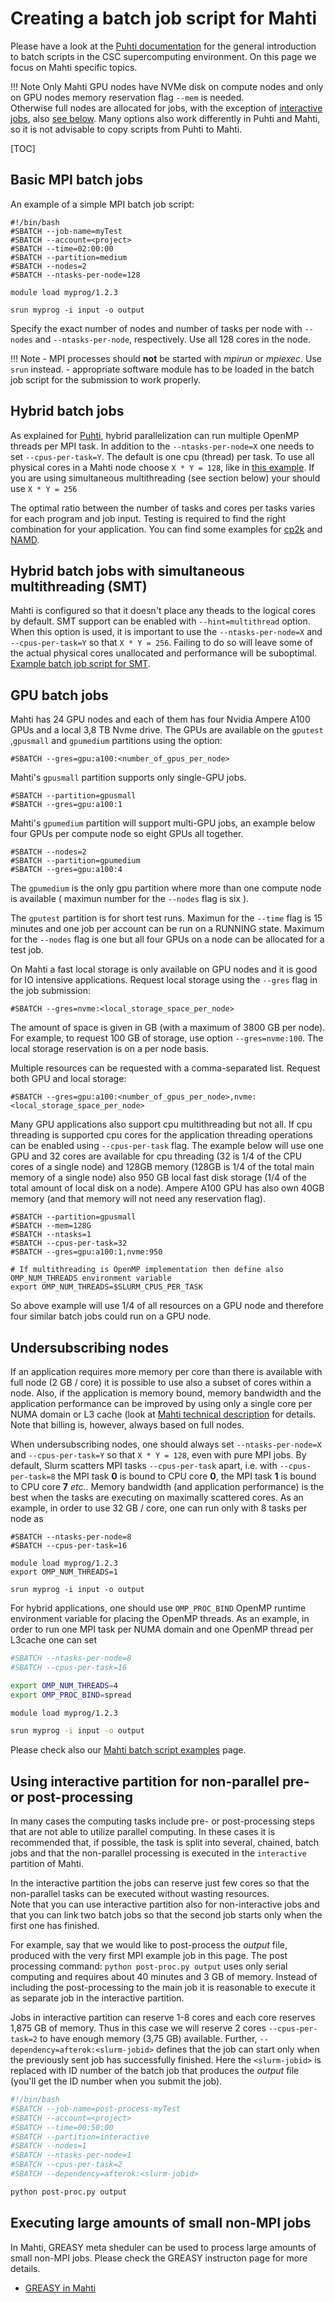 # Creating a batch job script for Mahti

Please have a look at the [Puhti documentation](creating-job-scripts-puhti.md)
for the general introduction to batch scripts in the CSC supercomputing
environment. On this page we focus on Mahti specific topics.

!!! Note
    Only Mahti GPU nodes have NVMe disk on compute nodes and only on GPU nodes memory reservation flag `--mem` is needed.  
    Otherwise full nodes are allocated for jobs,
    with the exception of [interactive jobs](../interactive-usage/#sinteractive-in-mahti), also
    [see below](#using-interactive-partition-for-non-parallel-pre-or-post-processing). Many options also work
    differently in Puhti and Mahti, so it is not advisable to copy scripts from Puhti
    to Mahti.

[TOC]


## Basic MPI batch jobs

An example of a simple MPI batch job script:
```
#!/bin/bash
#SBATCH --job-name=myTest
#SBATCH --account=<project>
#SBATCH --time=02:00:00
#SBATCH --partition=medium
#SBATCH --nodes=2
#SBATCH --ntasks-per-node=128

module load myprog/1.2.3

srun myprog -i input -o output
```

Specify the exact number of nodes and number of tasks per node  with
`--nodes` and `--ntasks-per-node`, respectively. Use all 128 cores in
the node.

!!! Note
    - MPI processes should **not** be started with _mpirun_ or _mpiexec_. Use `srun` instead.
    - appropriate software module has to be loaded in the batch job script for the submission to
      work properly.

## Hybrid batch jobs

As explained for [Puhti](../creating-job-scripts-puhti/#hybrid-batch-jobs), hybrid
parallelization can run multiple OpenMP threads per MPI task. In addition to the
`--ntasks-per-node=X` one needs to set `--cpus-per-task=Y`. The default is one cpu
(thread) per task. To use all physical cores in a Mahti node choose `X * Y = 128`,
like in [this example](../example-job-scripts-mahti#mpi-openmp).
If you are using simultaneous multithreading (see section below) your should use `X * Y = 256`

The optimal ratio between the number of tasks and cores per tasks varies for each
program and job input. Testing is required to find the right combination for your
application. You can find some examples for
[cp2k](../../../apps/cp2k/#performance-notes) and
[NAMD](../../../apps/namd/#performance-considerations).

## Hybrid batch jobs with simultaneous multithreading (SMT)

Mahti is configured so that it doesn't place any theads to the logical cores
by default. SMT support can be enabled with `--hint=multithread` option.
When this option is used, it is important to use the `--ntasks-per-node=X` and
`--cpus-per-task=Y` so that `X * Y = 256`. Failing to do so will leave some of the
actual physical cores unallocated and performance will be suboptimal.
[Example batch job script for SMT](../example-job-scripts-mahti#mpi-openmp-with-simultaneous-multithreading).

## GPU batch jobs

Mahti has 24 GPU nodes and each of them has four Nvidia Ampere A100 GPUs and a local 3,8 TB Nvme drive. 
The GPUs are available on the `gputest` ,`gpusmall` and `gpumedium` partitions using the option:
```
#SBATCH --gres=gpu:a100:<number_of_gpus_per_node>
```
Mahti's `gpusmall` partition supports only single-GPU jobs.
```
#SBATCH --partition=gpusmall
#SBATCH --gres=gpu:a100:1
```
Mahti's `gpumedium` partition will support multi-GPU jobs, an example below four GPUs per compute node so eight GPUs all together. 
```
#SBATCH --nodes=2
#SBATCH --partition=gpumedium
#SBATCH --gres=gpu:a100:4
```
The `gpumedium` is the only gpu partition where more than one compute node is available ( maximun number for the `--nodes` flag is six ).

The `gputest` partition is for short test runs. Maximun for the `--time` flag is 15 minutes and one job per account can be run on a RUNNING state.
Maximum for the  `--nodes` flag is one but all four GPUs on a node can be allocated for a test job.

On Mahti a fast local storage is only available on GPU nodes and it is good for IO intensive applications.
Request local storage using the `--gres` flag in the job submission:
```
#SBATCH --gres=nvme:<local_storage_space_per_node>
```
The amount of space is given in GB (with a maximum of 3800 GB per node). For example, to request 100 GB of storage, use option `--gres=nvme:100`. The local storage reservation is on a per node basis.

Multiple resources can be requested with a comma-separated list.
Request both GPU and local storage:
```
#SBATCH --gres=gpu:a100:<number_of_gpus_per_node>,nvme:<local_storage_space_per_node>
```
Many GPU applications also support cpu multithreading but not all. If cpu threading is supported cpu cores for the application threading operations can be enabled using `--cpus-per-task` flag. The example below will use one GPU and 32 cores are available for cpu threading (32 is 1/4 of the CPU cores of a single node) and 128GB memory (128GB is 1/4 of the total main memory of a single node) also 950 GB local fast disk storage (1/4 of the total amount of local disk on a node). Ampere A100 GPU has also own 40GB memory (and that memory will not need any reservation flag). 
```
#SBATCH --partition=gpusmall
#SBATCH --mem=128G
#SBATCH --ntasks=1
#SBATCH --cpus-per-task=32
#SBATCH --gres=gpu:a100:1,nvme:950

# If multithreading is OpenMP implementation then define also OMP_NUM_THREADS environment variable
export OMP_NUM_THREADS=$SLURM_CPUS_PER_TASK
```
So above example will use 1/4 of all resources on a GPU node and therefore four similar batch jobs could run on a GPU node.


## Undersubscribing nodes

If an application requires more memory per core than there is available
with full node (2 GB / core) it is possible to use also a subset of
cores within a node. Also, if the application is memory bound, memory
bandwidth and the application performance can be improved by using
only a single core per NUMA domain or L3 cache (look at
[Mahti technical description](../systems-mahti.md) for details.
Note that billing is, however, always based on full nodes.

When undersubscribing nodes, one should always set
`--ntasks-per-node=X` and `--cpus-per-task=Y` so that `X * Y = 128`,
even with pure MPI jobs. By default, Slurm scatters MPI tasks
`--cpus-per-task` apart, i.e. with `--cpus-per-task=8` the MPI task
**0** is bound to CPU core **0**, the MPI task **1** is bound to CPU
core **7** *etc.*. Memory bandwidth (and application performance) is
the best when the tasks are executing on maximally scattered cores. As
an example, in order to use 32 GB / core, one can run only with 8
tasks per node as
```
#SBATCH --ntasks-per-node=8
#SBATCH --cpus-per-task=16

module load myprog/1.2.3
export OMP_NUM_THREADS=1

srun myprog -i input -o output
```

For hybrid applications, one should use 
`OMP_PROC_BIND` OpenMP runtime environment variable for 
placing the OpenMP threads. As an example, in order to run
one MPI task per NUMA domain and one OpenMP thread per L3cache one
can set

```bash
#SBATCH --ntasks-per-node=8
#SBATCH --cpus-per-task=16

export OMP_NUM_THREADS=4
export OMP_PROC_BIND=spread

module load myprog/1.2.3

srun myprog -i input -o output
```

Please check also our [Mahti batch script examples](example-job-scripts-mahti.md) page.

## Using interactive partition for non-parallel pre- or post-processing

In many cases the computing tasks include pre- or post-processing steps that are not able to utilize parallel computing.
In these cases it is recommended that, if possible, the task is split into several, chained, batch jobs and that the non-parallel 
processing is executed in the `interactive` partition of Mahti. 

In the interactive partition the jobs can reserve just few cores so that the non-parallel tasks can be executed without wasting resources.  
Note that you can use interactive partition also for non-interactive jobs and that you can link two batch jobs so that the second job starts 
only when the first one has finished. 

For example, say that we would like to post-process the _output_ file, produced with the very first MPI example job in this page. The post processing command:
`python post-proc.py output` uses only serial computing and requires about 40 minutes and 3 GB of memory. Instead of including the post-processing 
to the main job it is reasonable to execute it as separate job in the interactive partition.

Jobs in interactive partition can reserve 1-8 cores and each core reserves 1,875 GB of memory. Thus in this case we will reserve 2 cores `--cpus-per-task=2` to have enough memory (3,75 GB) available.  Further, `--dependency=afterok:<slurm-jobid>`  defines that the job can start only when the previously sent job has successfully finished. Here the `<slurm-jobid>` is replaced with ID number of the batch job that produces the _output_ file (you'll get the ID number when you submit the job).

```bash
#!/bin/bash
#SBATCH --job-name=post-process-myTest
#SBATCH --account=<project>
#SBATCH --time=00:50:00
#SBATCH --partition=interactive
#SBATCH --nodes=1
#SBATCH --ntasks-per-node=1
#SBATCH --cpus-per-task=2
#SBATCH --dependency=afterok:<slurm-jobid>

python post-proc.py output
```

## Executing large amounts of small non-MPI jobs

In Mahti, GREASY meta sheduler can be used to process large amounts of small non-MPI jobs.
Please check the GREASY instructon page for more details.
*   [GREASY in Mahti](greasy.md)






